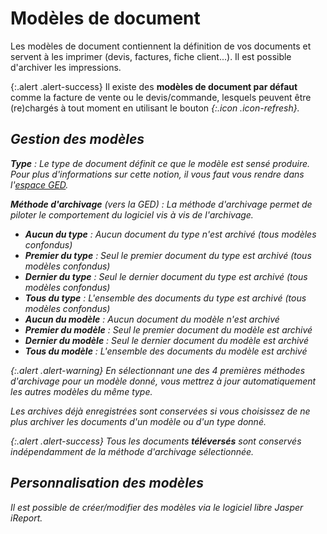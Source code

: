 # Modèles de document 

Les modèles de document contiennent la définition de vos documents et servent à les imprimer (devis, factures, fiche client...). Il est possible d'archiver les impressions.

{:.alert .alert-success}
Il existe des **modèles de document par défaut** comme la facture de vente ou le devis/commande, lesquels peuvent être (re)chargés à tout moment en utilisant le bouton <i />{:.icon .icon-refresh}.

## Gestion des modèles 

**Type** :
Le type de document définit ce que le modèle est sensé produire.
Pour plus d'informations sur cette notion, il vous faut vous rendre dans l'[espace GED](backend/documents).

**Méthode d'archivage** (vers la GED) :
La méthode d'archivage permet de piloter le comportement du logiciel vis à vis de l'archivage.

* **Aucun du type** : Aucun document du type n'est archivé (tous modèles confondus)
* **Premier du type** : Seul le premier document du type est archivé (tous modèles confondus)
* **Dernier du type** : Seul le dernier document du type est archivé (tous modèles confondus)
* **Tous du type** : L'ensemble des documents du type est archivé (tous modèles confondus)
* **Aucun du modèle** : Aucun document du modèle n'est archivé
* **Premier du modèle** : Seul le premier document du modèle est archivé
* **Dernier du modèle** : Seul le dernier document du modèle est archivé
* **Tous du modèle** : L'ensemble des documents du modèle est archivé

{:.alert .alert-warning}
En sélectionnant une des 4 premières méthodes d'archivage pour un modèle donné, vous mettrez à jour automatiquement les autres modèles du même type.

Les archives déjà enregistrées sont conservées si vous choisissez de ne plus archiver les documents d'un modèle ou d'un type donné.

{:.alert .alert-success}
Tous les documents **téléversés** sont conservés indépendamment de la méthode d'archivage sélectionnée.

## Personnalisation des modèles 

Il est possible de créer/modifier des modèles via le logiciel libre _Jasper iReport_.
